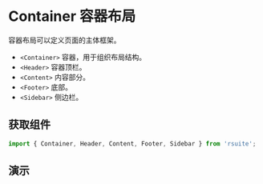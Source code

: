 # Container 容器布局 [<i class="rs-icon rs-icon-edit2" ></i>](https://github.com/rsuite/rsuite.github.io/blob/master/src/components/container/index.md)

容器布局可以定义页面的主体框架。

* `<Container>` 容器，用于组织布局结构。
* `<Header>` 容器顶栏。
* `<Content>` 内容部分。
* `<Footer>` 底部。
* `<Sidebar>` 侧边栏。

## 获取组件

```js
import { Container, Header, Content, Footer, Sidebar } from 'rsuite';
```

## 演示

<!--{demo}-->
